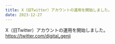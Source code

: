 ```yaml
---
title: X（旧Twitter）アカウントの運用を開始しました。
date: 2023-12-27
---
```


X（旧Twitter）アカウントの運用を開始しました。https://twitter.com/digital_genji
